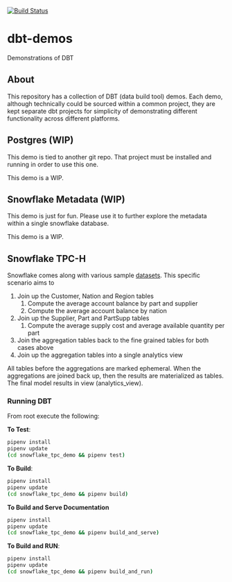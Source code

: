 [![Build Status](https://dev.azure.com/hashmap-labs/berserk-john/_apis/build/status/hashmapinc.dbt-demos?branchName=master)](https://dev.azure.com/hashmap-labs/berserk-john/_build/latest?definitionId=3&branchName=master)

# dbt-demos
Demonstrations of DBT

## About
This repository has a collection of DBT (data build tool) demos. Each demo, although technically could
be sourced within a common project, they are kept separate dbt projects for simplicity of demonstrating 
different functionality across different platforms.

## Postgres (WIP)

This demo is tied to another git repo. That project must be installed and running in order to use this 
one.

This demo is a WIP.

## Snowflake Metadata (WIP)

This demo is just for fun. Please use it to further explore the metadata within a single snowflake database.

This demo is a WIP.

## Snowflake TPC-H

Snowflake comes along with various sample [datasets](https://docs.snowflake.net/manuals/user-guide/sample-data-tpch.html). This specific scenario aims to 
1. Join up the Customer, Nation and Region tables
    1. Compute the average account balance by part and supplier
    1. Compute the average account balance by nation
1. Join up the Supplier, Part and PartSupp tables 
    1. Compute the average supply cost and average available quantity per part
1. Join the aggregation tables back to the fine grained tables for both cases above
1. Join up the aggregation tables into a single analytics view

All tables before the aggregations are marked ephemeral. When the aggregations are joined back up, then the results are 
materialized as tables. The final model results in view (analytics_view).

### Running DBT

From root execute the following:

**To Test**:
```bash
pipenv install
pipenv update
(cd snowflake_tpc_demo && pipenv test)
```

**To Build**:
```bash
pipenv install
pipenv update
(cd snowflake_tpc_demo && pipenv build)
```

**To Build and Serve Documentation**
```bash
pipenv install
pipenv update
(cd snowflake_tpc_demo && pipenv build_and_serve)
```

**To Build and RUN**:
```bash
pipenv install
pipenv update
(cd snowflake_tpc_demo && pipenv build_and_run)
```
